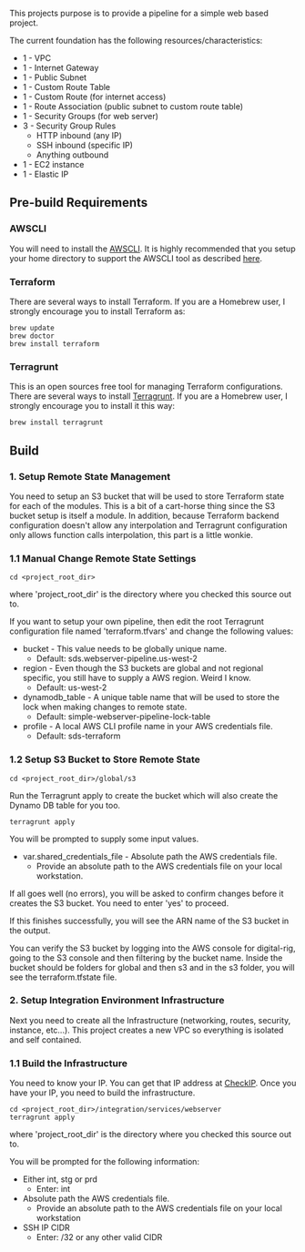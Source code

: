 This projects purpose is to provide a pipeline for a simple web based project.

The current foundation has the following resources/characteristics:

* 1 - VPC
* 1 - Internet Gateway
* 1 - Public Subnet
* 1 - Custom Route Table
* 1 - Custom Route (for internet access)
* 1 - Route Association (public subnet to custom route table)
* 1 - Security Groups (for web server)
* 3 - Security Group Rules
  * HTTP inbound (any IP)
  * SSH inbound (specific IP)
  * Anything outbound
* 1 - EC2 instance
* 1 - Elastic IP

## Pre-build Requirements

### AWSCLI

You will need to install the [AWSCLI](https://aws.amazon.com/cli/). It is highly recommended that you setup your home directory to support the AWSCLI tool as described [here](https://docs.aws.amazon.com/cli/latest/userguide/cli-config-files.html).

### Terraform

There are several ways to install Terraform. If you are a Homebrew user, I strongly encourage you to install Terraform as:

```
brew update
brew doctor
brew install terraform
```

### Terragrunt

This is an open sources free tool for managing Terraform configurations. There are several ways to install [Terragrunt](https://github.com/gruntwork-io/terragrunt). If you are a Homebrew user, I strongly encourage you to install it this way:

```
brew install terragrunt
```

## Build

### 1. Setup Remote State Management

You need to setup an S3 bucket that will be used to store Terraform state for each of the modules. This is a bit of a cart-horse thing since the S3 bucket setup is itself a module. In addition, because Terraform backend configuration doesn't allow any interpolation and Terragrunt configuration only allows function calls interpolation, this part is a little wonkie.

### 1.1 Manual Change Remote State Settings
```
cd <project_root_dir>
```

where 'project_root_dir' is the directory where you checked this source out to.

If you want to setup your own pipeline, then edit the root Terragrunt configuration file named 'terraform.tfvars' and change the following values:

* bucket - This value needs to be globally unique name.
  * Default: sds.webserver-pipeline.us-west-2
* region - Even though the S3 buckets are global and not regional specific, you still have to supply a AWS region. Weird I know.
  * Default: us-west-2
* dynamodb_table - A unique table name that will be used to store the lock when making changes to remote state.
  * Default: simple-webserver-pipeline-lock-table
* profile - A local AWS CLI profile name in your AWS credentials file.
  * Default: sds-terraform

### 1.2 Setup S3 Bucket to Store Remote State
```
cd <project_root_dir>/global/s3
```

Run the Terragrunt apply to create the bucket which will also create the Dynamo DB table for you too.
```
terragrunt apply
```

You will be prompted to supply some input values.
* var.shared_credentials_file - Absolute path the AWS credentials file.
  * Provide an absolute path to the AWS credentials file on your local workstation.

If all goes well (no errors), you will be asked to confirm changes before it creates the S3 bucket. You need to enter 'yes' to proceed.

If this finishes successfully, you will see the ARN name of the S3 bucket in the output.

You can verify the S3 bucket by logging into the AWS console for digital-rig, going to the S3 console and then filtering by the bucket name. Inside the bucket should be folders for global and then s3 and in the s3 folder, you will see the terraform.tfstate file.

### 2. Setup Integration Environment Infrastructure

Next you need to create all the Infrastructure (networking, routes, security, instance, etc...). This project creates a new VPC so everything is isolated and self contained.

### 1.1 Build the Infrastructure

You need to know your IP. You can get that IP address at [CheckIP](http://checkip.amazonaws.com). Once you have your IP, you need to build the infrastructure.

```
cd <project_root_dir>/integration/services/webserver
terragrunt apply
```

where 'project_root_dir' is the directory where you checked this source out to.

You will be prompted for the following information:
* Either int, stg or prd
  * Enter: int
* Absolute path the AWS credentials file.
  * Provide an absolute path to the AWS credentials file on your local workstation
* SSH IP CIDR
  * Enter: <ip address from ckeckip>/32 or any other valid CIDR
